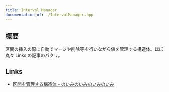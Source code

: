 ```yaml
---
title: Interval Manager
documentation_of: ./IntervalManager.hpp
---
```


## 概要

区間の挿入の際に自動でマージや削除等を行いながら値を管理する構造体。ほぼ丸々 Links の記事のパクリ。

## Links
- [区間を管理する構造体 - のいみのいみのいみのいみ](https://noimi.hatenablog.com/entry/2021/05/02/195143)